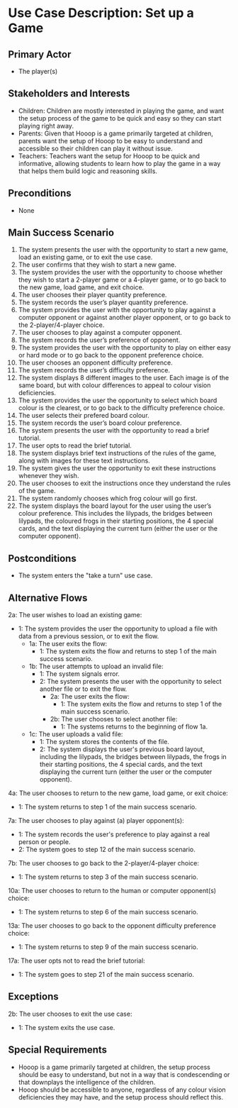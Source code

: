 # Use Case Description: Set up a Game
## Primary Actor
- The player(s)
## Stakeholders and Interests
- Children: Children are mostly interested in playing the game, and want the setup process of the game to be quick and easy so they can start playing right away.
- Parents: Given that Hooop is a game primarily targeted at children, parents want the setup of Hooop to be easy to understand and accessible so their children can play it without issue.
- Teachers: Teachers want the setup for Hooop to be quick and informative, allowing students to learn how to play the game in a way that helps them build logic and reasoning skills.
## Preconditions
- None
## Main Success Scenario
1.  The system presents the user with the opportunity to start a new game, load an existing game, or to exit the use case.
2.	The user confirms that they wish to start a new game.
3.	The system provides the user with the opportunity to choose whether they wish to start a 2-player game or a 4-player game, or to go back to the new game, load game, and exit choice.
4.	The user chooses their player quantity preference.
5.	The system records the user’s player quantity preference.
6.	The system provides the user with the opportunity to play against a computer opponent or against another player opponent, or to go back to the 2-player/4-player choice.
7.	The user chooses to play against a computer opponent.
8.	The system records the user’s preference of opponent.
9.	The system provides the user with the opportunity to play on either easy or hard mode or to go back to the opponent preference choice.
10.	The user chooses an opponent difficulty preference.
11.	The system records the user’s difficulty preference.
12.	The system displays 8 different images to the user. Each image is of the same board, but with colour differences to appeal to colour vision deficiencies.
13.	The system provides the user the opportunity to select which board colour is the clearest, or to go back to the difficulty preference choice.
14.	The user selects their prefered board colour.
15.	The system records the user’s board colour preference.
16.	The system presents the user with the opportunity to read a brief tutorial.
17.	The user opts to read the brief tutorial.
18.	The system displays brief text instructions of the rules of the game, along with images for these text instructions.
19.	The system gives the user the opportunity to exit these instructions whenever they wish.
20.	The user chooses to exit the instructions once they understand the rules of the game.
21.	The system randomly chooses which frog colour will go first.
22.	The system displays the board layout for the user using the user’s colour preference. This includes the lilypads, the bridges between lilypads, the coloured frogs in their starting positions, the 4 special cards, and the text displaying the current turn (either the user or the computer opponent).
## Postconditions
- The system enters the "take a turn" use case.
## Alternative Flows
2a: The user wishes to load an existing game:
- 1: The system provides the user the opportunity to upload a file with data from a previous session, or to exit the flow.  
  - 1a: The user exits the flow:
      - 1: The system exits the flow and returns to step 1 of the main success scenario.
  - 1b: The user attempts to upload an invalid file:  
      - 1: The system signals error.  
      - 2: The system presents the user with the opportunity to select another file or to exit the flow.  
        - 2a: The user exits the flow:  
          - 1: The system exits the flow and returns to step 1 of the main success scenario.  
        - 2b: The user chooses to select another file:  
          - 1: The systems returns to the beginning of flow 1a.  
  - 1c: The user uploads a valid file:  
      - 1: The system stores the contents of the file.  
      - 2: The system displays the user's previous board layout, including the lilypads, the bridges between lilypads, the frogs in their starting positions, the 4 special cards, and the text displaying the current turn (either the user or the computer opponent).  

4a: The user chooses to return to the new game, load game, or exit choice:  
- 1: The system returns to step 1 of the main success scenario.  

7a: The user chooses to play against (a) player opponent(s):  
- 1: The system records the user's preference to play against a real person or people.  
- 2: The system goes to step 12 of the main success scenario.  

7b: The user chooses to go back to the 2-player/4-player choice:  
- 1: The system returns to step 3 of the main success scenario.  

10a: The user chooses to return to the human or computer opponent(s) choice:  
- 1: The system returns to step 6 of the main success scenario.  

13a: The user chooses to go back to the opponent difficulty preference choice:  
- 1: The system returns to step 9 of the main success scenario.  

17a: The user opts not to read the brief tutorial:  
- 1: The system goes to step 21 of the main success scenario.
## Exceptions
2b: The user chooses to exit the use case:  
- 1: The system exits the use case.
## Special Requirements
- Hooop is a game primarily targeted at children, the setup process should be easy to understand, but not in a way that is condescending or that downplays the intelligence of the children.
- Hooop should be accessible to anyone, regardless of any colour vision deficiencies they may have, and the setup process should reflect this.
